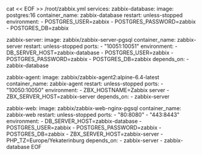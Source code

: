 cat << EOF >> /root/zabbix.yml
services:
  zabbix-database:
    image: postgres:16
    container_name: zabbix-database
    restart: unless-stopped
    environment:
      - POSTGRES_USER=zabbix
      - POSTGRES_PASSWORD=zabbix
      - POSTGRES_DB=zabbix

  zabbix-server:
    image: zabbix/zabbix-server-pgsql
    container_name: zabbix-server
    restart: unless-stopped
    ports:
      - "10051:10051"
    environment:
      - DB_SERVER_HOST=zabbix-database
      - POSTGRES_USER=zabbix
      - POSTGRES_PASSWORD=zabbix
      - POSTGRES_DB=zabbix
    depends_on:
      - zabbix-database

  zabbix-agent:
    image: zabbix/zabbix-agent2:alpine-6.4-latest
    container_name: zabbix-agent
    restart: unless-stopped
    ports:
      - "10050:10050"
    environment:
      - ZBX_HOSTNAME=Zabbix server
      - ZBX_SERVER_HOST=zabbix-server
    depends_on:
      - zabbix-server

  zabbix-web:
    image: zabbix/zabbix-web-nginx-pgsql
    container_name: zabbix-web
    restart: unless-stopped
    ports:
      - "80:8080"
      - "443:8443"
    environment:
      - DB_SERVER_HOST=zabbix-database
      - POSTGRES_USER=zabbix
      - POSTGRES_PASSWORD=zabbix
      - POSTGRES_DB=zabbix
      - ZBX_SERVER_HOST=zabbix-server
      - PHP_TZ=Europe/Yekaterinburg
    depends_on:
      - zabbix-server
      - zabbix-database
EOF

